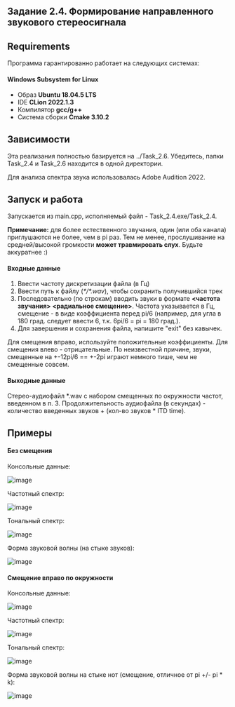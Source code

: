 ## Задание 2.4.	Формирование направленного звукового стереосигнала

## Requirements
Программа гарантированно работает на следующих системах:
#### Windows Subsystem for Linux
- Образ **Ubuntu 18.04.5 LTS**
- IDE **CLion 2022.1.3**
- Компилятор **gcc/g++**
- Система сборки **Cmake 3.10.2**

## Зависимости
Эта реализания полностью базируется на ../Task_2.6. Убедитесь, папки Task_2.4 и Task_2.6 находится в одной директории.

Для анализа спектра звука использовалась Adobe Audition 2022.

## Запуск и работа
Запускается из main.cpp, исполняемый файл - Task_2.4.exe/Task_2.4.

**Примечание:** для более естественного звучания, один (или оба канала) приглушаются не более, чем в pi раз. Тем не менее, прослушивание на средней/высокой громкости **может травмировать слух**. Будьте аккуратнее :)
#### Входные данные
1) Ввести частоту дискретизации файла (в Гц)
2) Ввести путь к файлу (*\*/\*.wav*), чтобы сохранить получившийся трек
3) Последовательно (по строкам) вводить звуки в формате **<частота звучания> <радиальное смещение>**. Частота указывается в Гц, смещение - в виде коэффициента перед pi/6 (например, для угла в 180 град. следует ввести 6, т.к. 6pi/6 = pi = 180 град.).
4) Для завершения и сохранения файла, напишите "exit" без кавычек.

Для смещения вправо, используйте положительные коэффициенты. Для смещения влево - отрицательные. По неизвестной причине, звуки, смещенные на +-12pi/6 == +-2pi играют немного тише, чем не смещенные совсем.

#### Выходные данные
Стерео-аудиофайл \*.wav с набором смещенных по окружности частот, введенном в п. 3. Продолжительность аудиофайла (в секундах) - количество введенных звуков + (кол-во звуков * ITD time).

## Примеры
#### Без смещения
Консольные данные:

![image](https://user-images.githubusercontent.com/99473127/179752916-1f26fa4a-bec3-4e8b-8f2d-5e2922ed0689.png)

Частотный спектр:

![image](https://user-images.githubusercontent.com/99473127/179753117-afc03300-01b4-499f-88b8-66dbdcd1eb42.png)

Тональный спектр:

![image](https://user-images.githubusercontent.com/99473127/179753608-3b19af8b-0f9e-47a2-ad9a-c52a39f44868.png)

Форма звуковой волны (на стыке звуков):

![image](https://user-images.githubusercontent.com/99473127/179753729-e524a019-76bf-4bc1-8929-9df6776ff2ee.png)

#### Смещение вправо по окружности
Консольные данные:

![image](https://user-images.githubusercontent.com/99473127/179755089-479cd7b0-f7c2-44d2-b0d6-b5fd86eec65b.png)

Частотный спектр:

![image](https://user-images.githubusercontent.com/99473127/179755227-1467073b-86f4-49de-ac64-05c49e828267.png)

Тональный спектр:

![image](https://user-images.githubusercontent.com/99473127/179755265-a114a498-e329-4430-842c-cf9d62d7665f.png)

Форма звуковой волны на стыке нот (смещение, отличное от pi +/- pi * k):

![image](https://user-images.githubusercontent.com/99473127/179755372-722f9753-a966-4982-8e6f-b39f6e270322.png)
